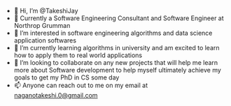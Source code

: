 - 👋 Hi, I’m @TakeshiJay
- 💼 Currently a Software Engineering Consultant and Software Engineer at Northrop Grumman
- 👀 I’m interested in software engineering algorithms and data science application softwares
- 🌱 I’m currently learning algorithms in university and am excited to learn how to apply them to real world applications
- 💞️ I’m looking to collaborate on any new projects that will help me learn more about Software development to help
myself ultimately achieve my goals to get my PhD in CS some day
- 📫 Anyone can reach out to me on my email at naganotakeshi.0@gmail.com

<!---
TakeshiJay/TakeshiJay is a ✨ special ✨ repository because its `README.md` (this file) appears on your GitHub profile.
You can click the Preview link to take a look at your changes.
--->
